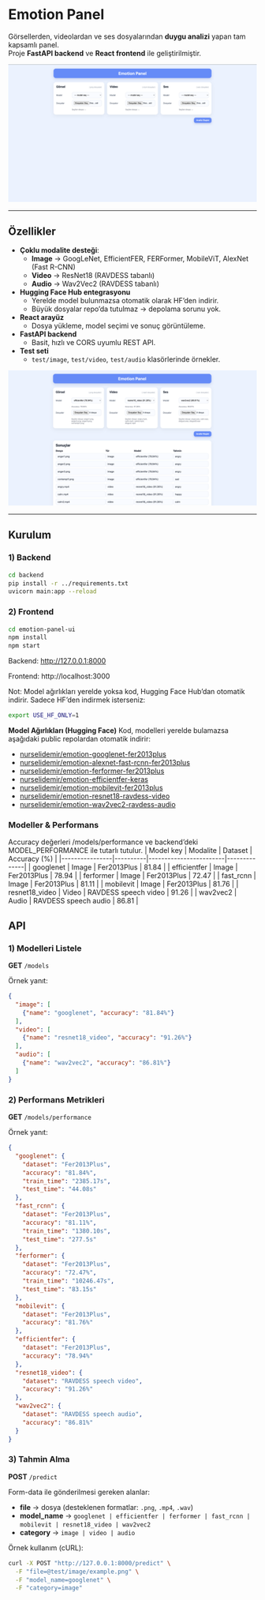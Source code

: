 # Emotion Panel

Görsellerden, videolardan ve ses dosyalarından **duygu analizi** yapan tam kapsamlı panel.  
Proje **FastAPI backend** ve **React frontend** ile geliştirilmiştir.

<p align="center">
  <img src="git-images/1.png" alt="Emotion Panel Screenshot 1" width="600"/>
</p>

---

## Özellikler
- **Çoklu modalite desteği**:
  - **Image** → GoogLeNet, EfficientFER, FERFormer, MobileViT, AlexNet (Fast R-CNN)
  - **Video** → ResNet18 (RAVDESS tabanlı)
  - **Audio** → Wav2Vec2 (RAVDESS tabanlı)
- **Hugging Face Hub entegrasyonu**  
  - Yerelde model bulunmazsa otomatik olarak HF’den indirir.
  - Büyük dosyalar repo’da tutulmaz → depolama sorunu yok.
- **React arayüz**  
  - Dosya yükleme, model seçimi ve sonuç görüntüleme.
- **FastAPI backend**  
  - Basit, hızlı ve CORS uyumlu REST API.
- **Test seti**  
  - `test/image`, `test/video`, `test/audio` klasörlerinde örnekler.

<p align="center">
  <img src="git-images/2.png" alt="Emotion Panel Screenshot 2" width="600"/>
</p>

---

## Kurulum

### 1) Backend
```bash
cd backend
pip install -r ../requirements.txt
uvicorn main:app --reload

```
### 2) Frontend
```bash
cd emotion-panel-ui
npm install
npm start
```
Backend: http://127.0.0.1:8000

Frontend: http://localhost:3000

Not: Model ağırlıkları yerelde yoksa kod, Hugging Face Hub’dan otomatik indirir.
Sadece HF’den indirmek isterseniz:
```bash
export USE_HF_ONLY=1
```


**Model Ağırlıkları (Hugging Face)**
Kod, modelleri yerelde bulamazsa aşağıdaki public repolardan otomatik indirir:
- [nurselidemir/emotion-googlenet-fer2013plus](https://huggingface.co/nurselidemir/emotion-googlenet-fer2013plus)
- [nurselidemir/emotion-alexnet-fast-rcnn-fer2013plus](https://huggingface.co/nurselidemir/emotion-alexnet-fast-rcnn-fer2013plus)
- [nurselidemir/emotion-ferformer-fer2013plus](https://huggingface.co/nurselidemir/emotion-ferformer-fer2013plus)
- [nurselidemir/emotion-efficientfer-keras](https://huggingface.co/nurselidemir/emotion-efficientfer-keras)
- [nurselidemir/emotion-mobilevit-fer2013plus](https://huggingface.co/nurselidemir/emotion-mobilevit-fer2013plus)
- [nurselidemir/emotion-resnet18-ravdess-video](https://huggingface.co/nurselidemir/emotion-resnet18-ravdess-video)
- [nurselidemir/emotion-wav2vec2-ravdess-audio](https://huggingface.co/nurselidemir/emotion-wav2vec2-ravdess-audio)

### Modeller & Performans

Accuracy değerleri /models/performance ve backend’deki MODEL_PERFORMANCE ile tutarlı tutulur.
| Model key      | Modalite | Dataset                | Accuracy (%) |
|----------------|----------|------------------------|--------------|
| googlenet      | Image    | Fer2013Plus            | 81.84        |
| efficientfer   | Image    | Fer2013Plus            | 78.94        |
| ferformer      | Image    | Fer2013Plus            | 72.47        |
| fast_rcnn      | Image    | Fer2013Plus            | 81.11        |
| mobilevit      | Image    | Fer2013Plus            | 81.76        |
| resnet18_video | Video    | RAVDESS speech video   | 91.26        |
| wav2vec2       | Audio    | RAVDESS speech audio   | 86.81        |



## API

### 1) Modelleri Listele
**GET** `/models`  

Örnek yanıt:
```json
{
  "image": [
    {"name": "googlenet", "accuracy": "81.84%"}
  ],
  "video": [
    {"name": "resnet18_video", "accuracy": "91.26%"}
  ],
  "audio": [
    {"name": "wav2vec2", "accuracy": "86.81%"}
  ]
}
```
### 2) Performans Metrikleri
**GET** `/models/performance`  

Örnek yanıt:
```json
{
  "googlenet": {
    "dataset": "Fer2013Plus",
    "accuracy": "81.84%",
    "train_time": "2385.17s",
    "test_time": "44.08s"
  },
  "fast_rcnn": {
    "dataset": "Fer2013Plus",
    "accuracy": "81.11%",
    "train_time": "1380.10s",
    "test_time": "277.5s"
  },
  "ferformer": {
    "dataset": "Fer2013Plus",
    "accuracy": "72.47%",
    "train_time": "10246.47s",
    "test_time": "83.15s"
  },
  "mobilevit": {
    "dataset": "Fer2013Plus",
    "accuracy": "81.76%"
  },
  "efficientfer": {
    "dataset": "Fer2013Plus",
    "accuracy": "78.94%"
  },
  "resnet18_video": {
    "dataset": "RAVDESS speech video",
    "accuracy": "91.26%"
  },
  "wav2vec2": {
    "dataset": "RAVDESS speech audio",
    "accuracy": "86.81%"
  }
}
```

### 3) Tahmin Alma
**POST** `/predict`  

Form-data ile gönderilmesi gereken alanlar:
- **file** → dosya (desteklenen formatlar: `.png`, `.mp4`, `.wav`)  
- **model_name** → `googlenet | efficientfer | ferformer | fast_rcnn | mobilevit | resnet18_video | wav2vec2`  
- **category** → `image | video | audio`  

Örnek kullanım (cURL):  
```bash
curl -X POST "http://127.0.0.1:8000/predict" \
  -F "file=@test/image/example.png" \
  -F "model_name=googlenet" \
  -F "category=image"
